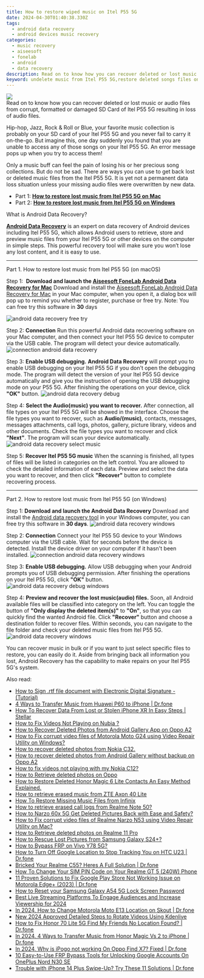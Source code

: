 ```yaml
---
title: How to restore wiped music on Itel P55 5G
date: 2024-04-30T01:40:38.330Z
tags: 
  - android data recovery
  - android devices music recovery
categories: 
  - music recovery
  - aiseesoft
  - fonelab
  - android
  - data recovery
description: Read on to know how you can recover deleted or lost music or audio files from corrupt, formatted or damaged SD Card of Itel P55 5G resulting in loss of audio files.
keyword: undelete music from Itel P55 5G,restore deleted songs files on Itel P55 5G,Itel P55 5G music retrieval,broken Itel P55 5G songs recovery solution,Regain missing music on Itel P55 5G,Regain missing songs on Itel P55 5G,how to retrieve deleted music from my Itel P55 5G,Itel P55 5G reset but recover song,recover deleted song 2018 for Itel P55 5G,deletes song of Itel P55 5G,Itel P55 5G reset but recover music,how can i find my deleted song Itel P55 5G
---
```


<img src="https://img0mobiles.techidaily.com/images/best-assets/devices/itel/itel-p55-5g/2.jpg" class="atpl-imgstyle"  />

<div class="atpl-content atpl-for-fonelab-android recover-music">

<div class="atpl-post-description-part-1">
Read on to know how you can recover deleted or lost music or audio files from corrupt, formatted or damaged SD Card of Itel P55 5G resulting in loss of audio files.
</div>



<div class="atpl-post-description-part-2">
<div class="tpl-content-sub-paragraph-normal">
  <p>
    Hip-hop, Jazz, Rock & Roll or Blue, your favorite music collection is probably on your SD card of your Itel P55 5G and you never fail to carry it on-the-go. But imagine this, one day suddenly you found that you are unable to access any of those songs on your Itel P55 5G. An error message pops up when you try to access them!
  </p>
  <p>
    Only a music buff can feel the pain of losing his or her precious song collections. But do not be sad. There are ways you can use to get back lost or deleted music files from the Itel P55 5G. It is yet not a permanent data loss situation unless your missing audio files were overwritten by new data.
  </p>
</div>
</div>

<ul>
  <li>Part 1: <strong><a href="#p1">How to restore lost music from Itel P55 5G on Mac</a></strong></li>
  <li>Part 2: <strong><a href="#p2">How to restore lost music from Itel P55 5G on Windows</a></strong></li>
</ul>


<div class="atpl-post-description-part-3">
<div class="tpl-content-sub-paragraph-title">
  What is Android Data Recovery?
</div>
<div class="tpl-content-sub-paragraph-content">
  <p>
      <a href="https://tools.techidaily.com/aiseesoft-android-data-recovery/" ><strong>Android Data Recovery</strong></a> is an expert on data recovery of Android devices including Itel P55 5G, which allows Android users to retrieve, store and preview music files from your Itel P55 5G or other devices on the computer in simple steps. This powerful recovery tool will make sure you won’t lose any lost content, and it is easy to use.
  </p>
</div>
</div>



<!-- Part 1 -->
<a id="p1" name="p1" ></a><hr>

<div>
  <span class="atpl-step-part-style">Part 1. How to restore lost music from Itel P55 5G (on macOS)</span>
</div>

<span class="atpl-stepstyle-a"><span>Step 1: </span></span> <strong>Download and launch the <a href="https://tools.techidaily.com/aiseesoft-android-data-recovery-for-mac/" >Aiseesoft FoneLab Android Data Recovery for Mac</a></strong>
Download and install the <a href="https://tools.techidaily.com/aiseesoft-android-data-recovery-for-mac/" >Aiseesoft FoneLab Android Data Recovery for Mac</a> in your Mac computer, when you open it, a dialog box will pop up to remind you whether to register, purchase or free try.
Note: You can free try this software in <strong>30</strong> days

<img src="https://tools.techidaily.com/images/apps/aiseesoft/android-data-recovery/mac-free-try.png" class="atpl-imgstyle" alt="android data recovery free try" />

<span class="atpl-stepstyle-a"><span>Step 2: </span></span> <strong>Connection</strong>
Run this powerful Android data recovering software on your Mac computer, and then connect your Itel P55 5G device to computer via the USB cable. The program will detect your device automatically.
<img src="https://tools.techidaily.com/images/apps/aiseesoft/android-data-recovery/mac-connection-interface.jpg" class="atpl-imgstyle" alt="connection android data recovery" />

<span class="atpl-stepstyle-a"><span>Step 3: </span></span> <strong>Enable USB debugging.</strong>
<strong>Android Data Recovery</strong> will prompt you to enable USB debugging on your Itel P55 5G if you don't open the debugging mode. The program will detect the version of your Itel P55 5G device automatically and give you the instruction of opening the USB debugging mode on your P55 5G. After finishing the operations on your device, click <strong>"OK"</strong> button.
<img src="https://tools.techidaily.com/images/apps/aiseesoft/android-data-recovery/mac-android-usb-debug.jpg"  class="atpl-imgstyle" alt="android data recovery debug" />

<span class="atpl-stepstyle-a"><span>Step 4: </span></span> <strong>Select the Audio(music) you want to recover.</strong>
After connection, all file types on your Itel P55 5G will be showed in the interface. Choose the file types you want to recover, such as <strong>Audio/(music)</strong>, contacts, messages, messages attachments, call logs, photos, gallery, picture library, videos and other documents. Check the file types you want to recover and click <b>"Next"</b>. The program will scan your device automatically.
<img src="https://tools.techidaily.com/images/apps/aiseesoft/android-data-recovery/mac-choose-type-music.jpg" class="atpl-imgstyle" alt="android data recovery select music" />

<span class="atpl-stepstyle-a"><span>Step 5: </span></span> <strong>Recover Itel P55 5G music</strong>
When the scanning is finished, all types of files will be listed in categories on the left control. You are allowed to check the detailed information of each data. Preview and select the data you want to recover, and then click <b>"Recover"</b> button to complete recovering process.


<a id="p2" name="p2"></a><hr>

<!-- Part 2 -->
<div>
  <span class="atpl-step-part-style">Part 2. How to restore lost music from Itel P55 5G (on Windows)</span>
</div>

<span class="atpl-stepstyle-a"><span>Step 1: </span></span> <strong>Download and launch the Android Data Recovery</strong>
Download and install the <a href="https://tools.techidaily.com/aiseesoft-android-data-recovery-for-win/" >Android data recovery tool</a> in your Windows computer, you can free try this software in <b>30 days</b>.
<img src="https://tools.techidaily.com/images/apps/aiseesoft/android-data-recovery/win-start-interface.png"  class="atpl-imgstyle" alt="android data recovery windows" />

<span class="atpl-stepstyle-a"><span>Step 2: </span></span> <strong>Connection</strong>
Connect your Itel P55 5G device to your Windows computer via the USB cable. Wait for seconds before the device is detected. Install the device driver on your computer if it hasn't been installed.
<img src="https://tools.techidaily.com/images/apps/aiseesoft/android-data-recovery/win-connection-interface.png" class="atpl-imgstyle" alt="connection android data recovery windows" />

<span class="atpl-stepstyle-a"><span>Step 3: </span></span> <strong>Enable USB debugging.</strong>
Allow USB debugging when your Android prompts you of USB debugging permission. After finishing the operations on your Itel P55 5G, click <b>"OK"</b> button.
<img src="https://tools.techidaily.com/images/apps/aiseesoft/android-data-recovery/win-android-usb-debug.png" class="atpl-imgstyle" alt="android data recovery debug windows" />

<span class="atpl-stepstyle-a"><span>Step 4: </span></span> <strong>Preview and recover the lost music(audio) files.</strong>
Soon, all Android available files will be classified into category on the left. You can toggle the button of <b>"Only display the deleted item(s)"</b> to <b>"On"</b>, so that you can quickly find the wanted Android file. Click <b>"Recover"</b> button and choose a destination folder to recover files. Within seconds, you can navigate to the file folder and check your deleted music files from Itel P55 5G.
<img src="https://tools.techidaily.com/images/apps/aiseesoft/android-data-recovery/win-recover-music.jpg" class="atpl-imgstyle" alt="android data recovery windows" />

<div class="atpl-post-description-part-4">
<div class="tpl-content-sub-paragraph-normal">
    <p>
        You can recover music in bulk or if you want to just select specific files to restore, you can easily do it. Aside from bringing back all information you lost, Android Recovery has the capability to make repairs on your Itel P55 5G's system.
    </p>
</div>
</div>


<ins class="adsbygoogle"
     style="display:block"
     data-ad-client="ca-pub-7571918770474297"
     data-ad-slot="8358498916"
     data-ad-format="auto"
     data-full-width-responsive="true"></ins>



</div>
<ins class="adsbygoogle"
    style="display:block"
    data-ad-format="autorelaxed"
    data-ad-client="ca-pub-7571918770474297"
    data-ad-slot="1223367746"></ins>

<span class="atpl-alsoreadstyle">Also read:</span>
<div><ul>
<li><a href="https://blog-min.techidaily.com/how-to-sign-rtf-file-document-with-electronic-digital-signature-tutorial-by-ldigisigner-sign-a-word-sign-a-word/"><u>How to Sign .rtf file document with Electronic Digital Signature - (Tutorial)</u></a></li>
<li><a href="https://blog-min.techidaily.com/4-ways-to-transfer-music-from-huawei-p60-to-iphone-drfone-by-drfone-transfer-from-android-transfer-from-android/"><u>4 Ways to Transfer Music from Huawei P60 to iPhone | Dr.fone</u></a></li>
<li><a href="https://blog-min.techidaily.com/how-to-recover-data-from-lost-or-stolen-iphone-xr-in-easy-steps-stellar-by-stellar-data-recovery-ios-iphone-data-recovery/"><u>How To Recover Data From Lost or Stolen iPhone XR In Easy Steps | Stellar</u></a></li>
<li><a href="https://blog-min.techidaily.com/how-to-fix-videos-not-playing-on-nubia-by-stellar-video-repair-mobile-video-repair/"><u>How to Fix Videos Not Playing on Nubia ?</u></a></li>
<li><a href="https://blog-min.techidaily.com/how-to-recover-deleted-photos-from-android-gallery-app-on-oppo-a2-by-stellar-photo-recovery-android-mobile-photo-recover/"><u>How to Recover Deleted Photos from Android Gallery App on Oppo A2</u></a></li>
<li><a href="https://blog-min.techidaily.com/how-to-fix-corrupt-video-files-of-motorola-moto-g24-using-video-repair-utility-on-windows-by-stellar-video-repair-mobile-video-repair/"><u>How to Fix corrupt video files of Motorola Moto G24 using Video Repair Utility on Windows?</u></a></li>
<li><a href="https://blog-min.techidaily.com/how-to-recover-deleted-photos-from-nokia-c32-by-fonelab-android-recover-photos/"><u>How to recover deleted photos from Nokia C32.</u></a></li>
<li><a href="https://blog-min.techidaily.com/how-to-recover-deleted-photos-from-android-gallery-without-backup-on-oppo-a2-by-stellar-photo-recovery-android-mobile-photo-recover/"><u>How to recover deleted photos from Android Gallery without backup on Oppo A2</u></a></li>
<li><a href="https://blog-min.techidaily.com/how-to-fix-videos-not-playing-with-my-nokia-c12-by-stellar-video-repair-mobile-video-repair/"><u>How to fix videos not playing with my Nokia C12?</u></a></li>
<li><a href="https://blog-min.techidaily.com/how-to-retrieve-deleted-photos-on-oppo-by-stellar-photo-recovery-android-mobile-photo-recover/"><u>How to Retrieve deleted photos on Oppo</u></a></li>
<li><a href="https://blog-min.techidaily.com/how-to-restore-deleted-honor-magic-6-lite-contacts-an-easy-method-explained-by-fonelab-android-recover-contacts/"><u>How to Restore Deleted Honor Magic 6 Lite Contacts  An Easy Method Explained.</u></a></li>
<li><a href="https://blog-min.techidaily.com/how-to-retrieve-erased-music-from-zte-axon-40-lite-by-fonelab-android-recover-music/"><u>How to retrieve erased music from ZTE Axon 40 Lite</u></a></li>
<li><a href="https://blog-min.techidaily.com/how-to-restore-missing-music-files-from-infinix-by-fonelab-android-recover-music/"><u>How To  Restore Missing Music Files from Infinix</u></a></li>
<li><a href="https://blog-min.techidaily.com/how-to-retrieve-erased-call-logs-from-realme-note-50-by-fonelab-android-recover-call-logs/"><u>How to retrieve erased call logs from Realme Note 50?</u></a></li>
<li><a href="https://blog-min.techidaily.com/how-to-narzo-60x-5g-get-deleted-pictures-back-with-ease-and-safety-by-fonelab-android-recover-pictures/"><u>How to Narzo 60x 5G Get Deleted Pictures Back with Ease and Safety?</u></a></li>
<li><a href="https://blog-min.techidaily.com/how-to-fix-corrupt-video-files-of-realme-narzo-n53-using-video-repair-utility-on-mac-by-stellar-video-repair-mobile-video-repair/"><u>How to Fix corrupt video files of Realme Narzo N53 using Video Repair Utility on Mac?</u></a></li>
<li><a href="https://blog-min.techidaily.com/how-to-retrieve-deleted-photos-on-realme-11-pro-by-stellar-photo-recovery-android-mobile-photo-recover/"><u>How to Retrieve deleted photos on Realme 11 Pro</u></a></li>
<li><a href="https://blog-min.techidaily.com/how-to-rescue-lost-pictures-from-samsung-galaxy-s24plus-by-fonelab-android-recover-pictures/"><u>How to Rescue Lost Pictures from Samsung Galaxy S24+?</u></a></li>
<li><a href="https://bypass-frp.techidaily.com/how-to-bypass-frp-on-vivo-y78-5g-by-drfone-android/"><u>How to Bypass FRP on Vivo Y78 5G?</u></a></li>
<li><a href="https://android-location-track.techidaily.com/how-to-turn-off-google-location-to-stop-tracking-you-on-htc-u23-drfone-by-drfone-virtual-android/"><u>How to Turn Off Google Location to Stop Tracking You on HTC U23 | Dr.fone</u></a></li>
<li><a href="https://howto.techidaily.com/bricked-your-realme-c55-heres-a-full-solution-drfone-by-drfone-fix-android-problems-fix-android-problems/"><u>Bricked Your Realme C55? Heres A Full Solution | Dr.fone</u></a></li>
<li><a href="https://sim-unlock.techidaily.com/how-to-change-your-sim-pin-code-on-your-realme-gt-5-240w-phone-by-drfone-android/"><u>How To Change Your SIM PIN Code on Your Realme GT 5 (240W) Phone</u></a></li>
<li><a href="https://howto.techidaily.com/11-proven-solutions-to-fix-google-play-store-not-working-issue-on-motorola-edgeplus-2023-drfone-by-drfone-fix-android-problems-fix-android-problems/"><u>11 Proven Solutions to Fix Google Play Store Not Working Issue on Motorola Edge+ (2023) | Dr.fone</u></a></li>
<li><a href="https://android-unlock.techidaily.com/how-to-reset-your-samsung-galaxy-a54-5g-lock-screen-password-by-drfone-android/"><u>How to Reset your Samsung Galaxy A54 5G Lock Screen Password</u></a></li>
<li><a href="https://ai-voice-clone.techidaily.com/best-live-streaming-platforms-to-engage-audiences-and-increase-viewership-for-2024/"><u>Best Live Streaming Platforms To Engage Audiences and Increase Viewership for 2024</u></a></li>
<li><a href="https://location-social.techidaily.com/in-2024-how-to-change-motorola-moto-e13-location-on-skout-drfone-by-drfone-virtual-android/"><u>In 2024, How to Change Motorola Moto E13 Location on Skout | Dr.fone</u></a></li>
<li><a href="https://ai-video-editing.techidaily.com/new-2024-approved-detailed-steps-to-rotate-videos-using-kdenlive/"><u>New 2024 Approved Detailed Steps to Rotate Videos Using Kdenlive</u></a></li>
<li><a href="https://fake-location.techidaily.com/how-to-fix-honor-70-lite-5g-find-my-friends-no-location-found-drfone-by-drfone-virtual-android/"><u>How to Fix Honor 70 Lite 5G Find My Friends No Location Found? | Dr.fone</u></a></li>
<li><a href="https://android-transfer.techidaily.com/in-2024-4-ways-to-transfer-music-from-honor-magic-vs-2-to-iphone-drfone-by-drfone-transfer-from-android-transfer-from-android/"><u>In 2024, 4 Ways to Transfer Music from Honor Magic Vs 2 to iPhone | Dr.fone</u></a></li>
<li><a href="https://android-pokemon-go.techidaily.com/in-2024-why-is-ipogo-not-working-on-oppo-find-x7-fixed-drfone-by-drfone-virtual-android/"><u>In 2024, Why is iPogo not working On Oppo Find X7? Fixed | Dr.fone</u></a></li>
<li><a href="https://easy-unlock-android.techidaily.com/10-easy-to-use-frp-bypass-tools-for-unlocking-google-accounts-on-oneplus-nord-n30-se-by-drfone-android/"><u>10 Easy-to-Use FRP Bypass Tools for Unlocking Google Accounts On OnePlus Nord N30 SE</u></a></li>
<li><a href="https://iphone-unlock.techidaily.com/trouble-with-iphone-14-plus-swipe-up-try-these-11-solutions-drfone-by-drfone-ios/"><u>Trouble with iPhone 14 Plus Swipe-Up? Try These 11 Solutions | Dr.fone</u></a></li>
</ul></div>

